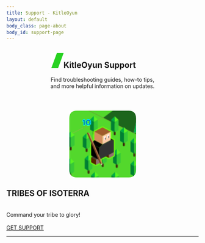 ```yaml
---
title: Support - KitleOyun
layout: default
body_class: page-about
body_id: support-page
---
```


<header class="head-game support">
    <div class="container text-center section-mission">
        <h2 class="h1"><img class='slash' style='margin-left:-47px;' src="/static/images/green_slash.png" />KitleOyun Support</h2>
        <p>Find troubleshooting guides, how-to tips,<br /> and more helpful information on updates.</p>
    </div>
</header>
<section>
    <div class="container medium">
        <div class="row">
            <div class="col-sm-6">
                <img src="/static/images/tribes-of-isoterra.png" style="margin-left: auto; margin-right: auto; display: block;">
            </div>
            <div class="col-sm-5">
                <h1 class="h1">TRIBES OF ISOTERRA</h1><br>
                <div class="text">
                    Command your tribe to glory!<br><br>
                    <a class="btn btn-default" href="https://kitleoyun.helpshift.com/a/toi/" target="_blank">GET
                        SUPPORT</a>
                    <hr>
                </div>
            </div>
        </div>
    </div>
</section>
